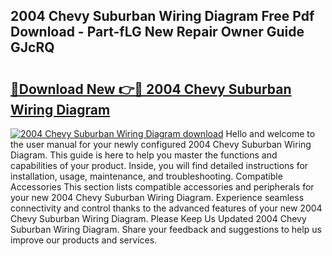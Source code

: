## 2004 Chevy Suburban Wiring Diagram Free Pdf Download - Part-fLG New Repair Owner Guide GJcRQ

# <h2><a href="http://dfs8uwg.blite.top/?on=2004+Chevy+Suburban+Wiring+Diagram">🔗Download New 👉🔴 2004 Chevy Suburban Wiring Diagram</a></h2>

[![2004 Chevy Suburban Wiring Diagram download](https://i.imgur.com/lujVjoI.png)](http://dfs8uwg.blite.top/?on=2004+Chevy+Suburban+Wiring+Diagram)
Hello and welcome to the user manual for your newly configured 2004 Chevy Suburban Wiring Diagram. This guide is here to help you master the functions and capabilities of your product. Inside, you will find detailed instructions for installation, usage, maintenance, and troubleshooting. Compatible Accessories This section lists compatible accessories and peripherals for your new 2004 Chevy Suburban Wiring Diagram. Experience seamless connectivity and control thanks to the advanced features of your new 2004 Chevy Suburban Wiring Diagram. Please Keep Us Updated 2004 Chevy Suburban Wiring Diagram. Share your feedback and suggestions to help us improve our products and services.
